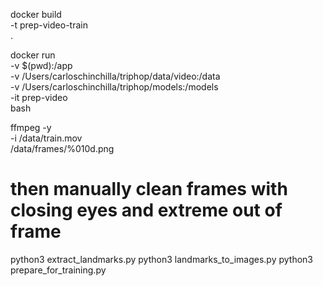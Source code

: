 docker build \
	-t prep-video-train \
	.

docker run \
    -v $(pwd):/app \
    -v /Users/carloschinchilla/triphop/data/video:/data \
    -v /Users/carloschinchilla/triphop/models:/models \
    -it prep-video \
    bash

ffmpeg -y \
    -i /data/train.mov \
    /data/frames/%010d.png

# then manually clean frames with closing eyes and extreme out of frame

python3 extract_landmarks.py
python3 landmarks_to_images.py
python3 prepare_for_training.py
